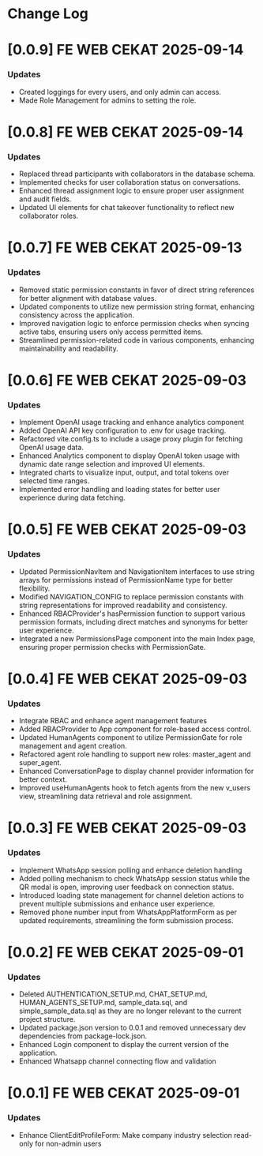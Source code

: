 # Change Log
# [0.0.9] FE WEB CEKAT 2025-09-14
### Updates
- Created loggings for every users, and only admin can access.
- Made Role Management for admins to setting the role.

# [0.0.8] FE WEB CEKAT 2025-09-14
### Updates
- Replaced thread participants with collaborators in the database schema.
- Implemented checks for user collaboration status on conversations.
- Enhanced thread assignment logic to ensure proper user assignment and audit fields.
- Updated UI elements for chat takeover functionality to reflect new collaborator roles.

# [0.0.7] FE WEB CEKAT 2025-09-13
### Updates
- Removed static permission constants in favor of direct string references for better alignment with database values.
- Updated components to utilize new permission string format, enhancing consistency across the application.
- Improved navigation logic to enforce permission checks when syncing active tabs, ensuring users only access permitted items.
- Streamlined permission-related code in various components, enhancing maintainability and readability.

# [0.0.6] FE WEB CEKAT 2025-09-03
### Updates
- Implement OpenAI usage tracking and enhance analytics component
- Added OpenAI API key configuration to .env for usage tracking.
- Refactored vite.config.ts to include a usage proxy plugin for fetching OpenAI usage data.
- Enhanced Analytics component to display OpenAI token usage with dynamic date range selection and improved UI elements.
- Integrated charts to visualize input, output, and total tokens over selected time ranges.
- Implemented error handling and loading states for better user experience during data fetching.

# [0.0.5] FE WEB CEKAT 2025-09-03
### Updates
- Updated PermissionNavItem and NavigationItem interfaces to use string arrays for permissions instead of PermissionName type for better flexibility.
- Modified NAVIGATION_CONFIG to replace permission constants with string representations for improved readability and consistency.
- Enhanced RBACProvider's hasPermission function to support various permission formats, including direct matches and synonyms for better user experience.
- Integrated a new PermissionsPage component into the main Index page, ensuring proper permission checks with PermissionGate.


# [0.0.4] FE WEB CEKAT 2025-09-03
### Updates
- Integrate RBAC and enhance agent management features
- Added RBACProvider to App component for role-based access control.
- Updated HumanAgents component to utilize PermissionGate for role management and agent creation.
- Refactored agent role handling to support new roles: master_agent and super_agent.
- Enhanced ConversationPage to display channel provider information for better context.
- Improved useHumanAgents hook to fetch agents from the new v_users view, streamlining data retrieval and role assignment.

# [0.0.3] FE WEB CEKAT 2025-09-03
### Updates
- Implement WhatsApp session polling and enhance deletion handling
- Added polling mechanism to check WhatsApp session status while the QR modal is open, improving user feedback on connection status.
- Introduced loading state management for channel deletion actions to prevent multiple submissions and enhance user experience.
- Removed phone number input from WhatsAppPlatformForm as per updated requirements, streamlining the form submission process.

# [0.0.2] FE WEB CEKAT 2025-09-01
### Updates
- Deleted AUTHENTICATION_SETUP.md, CHAT_SETUP.md, HUMAN_AGENTS_SETUP.md, sample_data.sql, and simple_sample_data.sql as they are no longer relevant to the current project structure.
- Updated package.json version to 0.0.1 and removed unnecessary dev dependencies from package-lock.json.
- Enhanced Login component to display the current version of the application.
- Enhanced Whatsapp channel connecting flow and validation

# [0.0.1] FE WEB CEKAT 2025-09-01
### Updates
- Enhance ClientEditProfileForm: Make company industry selection read-only for non-admin users
